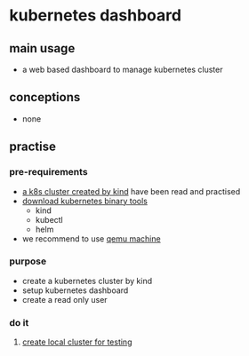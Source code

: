 # kubernetes dashboard

## main usage

* a web based dashboard to manage kubernetes cluster

## conceptions

* none

## practise

### pre-requirements

* [a k8s cluster created by kind](../create.local.cluster.with.kind.md) have been read and practised
* [download kubernetes binary tools](../download.kubernetes.binary.tools.md)
    + kind
    + kubectl
    + helm
* we recommend to use [qemu machine](../../qemu/README.md)

### purpose

* create a kubernetes cluster by kind
* setup kubernetes dashboard
* create a read only user

### do it

1. [create local cluster for testing](local.cluster.for.testing.md)
